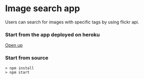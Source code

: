 # Image search app

Users can search for images with specific tags by using flickr api.

### Start from the app deployed on heroku

[Open up](https://rocky-shelf-17853.herokuapp.com/)

### Start from source

```
> npm install
> npm start
```
